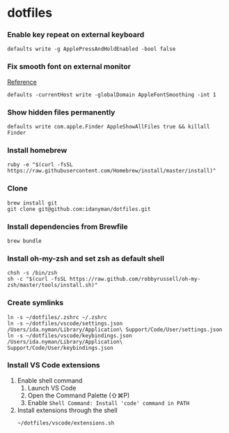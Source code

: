 # dotfiles

### Enable key repeat on external keyboard
````
defaults write -g ApplePressAndHoldEnabled -bool false
````

### Fix smooth font on external monitor
[Reference](http://hints.macworld.com/article.php?story=20090828224632809)
```
defaults -currentHost write -globalDomain AppleFontSmoothing -int 1
```

### Show hidden files permanently
```
defaults write com.apple.Finder AppleShowAllFiles true && killall Finder
```

### Install homebrew
```
ruby -e "$(curl -fsSL https://raw.githubusercontent.com/Homebrew/install/master/install)"
```

### Clone

```
brew install git
git clone git@github.com:idanyman/dotfiles.git
```

### Install dependencies from Brewfile

```
brew bundle
```

### Install oh-my-zsh and set zsh as default shell
```
chsh -s /bin/zsh
sh -c "$(curl -fsSL https://raw.github.com/robbyrussell/oh-my-zsh/master/tools/install.sh)"
```

### Create symlinks

```
ln -s ~/dotfiles/.zshrc ~/.zshrc
ln -s ~/dotfiles/vscode/settings.json /Users/ida.nyman/Library/Application\ Support/Code/User/settings.json
ln -s ~/dotfiles/vscode/keybindings.json /Users/ida.nyman/Library/Application\ Support/Code/User/keybindings.json
```

### Install VS Code extensions

1. Enable shell command
    1. Launch VS Code
    2. Open the Command Palette (⇧⌘P)
    3. Enable `Shell Command: Install 'code' command in PATH`
2. Install extensions through the shell
    ```
    ~/dotfiles/vscode/extensions.sh
    ```
